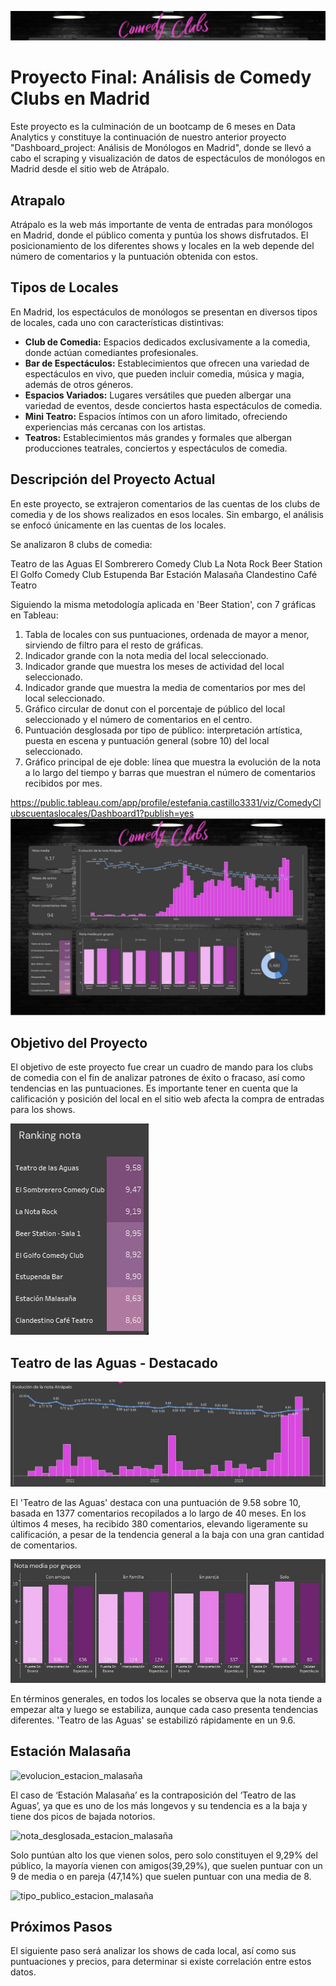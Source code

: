 ![encabezado](03_imagenes/encabezado.JPG)

# Proyecto Final: Análisis de Comedy Clubs en Madrid

Este proyecto es la culminación de un bootcamp de 6 meses en Data Analytics y constituye la continuación de nuestro anterior proyecto "Dashboard_project: Análisis de Monólogos en Madrid", donde se llevó a cabo el scraping y visualización de datos de espectáculos de monólogos en Madrid desde el sitio web de Atrápalo.

## Atrapalo

Atrápalo es la web más importante de venta de entradas para monólogos en Madrid, donde el público comenta y puntúa los shows disfrutados. El posicionamiento de los diferentes shows y locales en la web depende del número de comentarios y la puntuación obtenida con estos.

## Tipos de Locales

En Madrid, los espectáculos de monólogos se presentan en diversos tipos de locales, cada uno con características distintivas:

- **Club de Comedia:** Espacios dedicados exclusivamente a la comedia, donde actúan comediantes profesionales.
- **Bar de Espectáculos:** Establecimientos que ofrecen una variedad de espectáculos en vivo, que pueden incluir comedia, música y magia, además de otros géneros.
- **Espacios Variados:** Lugares versátiles que pueden albergar una variedad de eventos, desde conciertos hasta espectáculos de comedia.
- **Mini Teatro:** Espacios íntimos con un aforo limitado, ofreciendo experiencias más cercanas con los artistas.
- **Teatros:** Establecimientos más grandes y formales que albergan producciones teatrales, conciertos y espectáculos de comedia.

## Descripción del Proyecto Actual

En este proyecto, se extrajeron comentarios de las cuentas de los clubs de comedia y de los shows realizados en esos locales. Sin embargo, el análisis se enfocó únicamente en las cuentas de los locales.

Se analizaron 8 clubs de comedia:

Teatro de las Aguas
El Sombrerero Comedy Club
La Nota Rock
Beer Station
El Golfo Comedy Club
Estupenda Bar
Estación Malasaña
Clandestino Café Teatro

Siguiendo la misma metodología aplicada en 'Beer Station', con 7 gráficas en Tableau:

1. Tabla de locales con sus puntuaciones, ordenada de mayor a menor, sirviendo de filtro para el resto de gráficas.
2. Indicador grande con la nota media del local seleccionado.
3. Indicador grande que muestra los meses de actividad del local seleccionado.
4. Indicador grande que muestra la media de comentarios por mes del local seleccionado.
5. Gráfico circular de donut con el porcentaje de público del local seleccionado y el número de comentarios en el centro.
6. Puntuación desglosada por tipo de público: interpretación artística, puesta en escena y puntuación general (sobre 10) del local seleccionado.
7. Gráfico principal de eje doble: línea que muestra la evolución de la nota a lo largo del tiempo y barras que muestran el número de comentarios recibidos por mes.

https://public.tableau.com/app/profile/estefania.castillo3331/viz/ComedyClubscuentaslocales/Dashboard1?publish=yes
![dashboard](03_imagenes/dashboard.JPG)

## Objetivo del Proyecto

El objetivo de este proyecto fue crear un cuadro de mando para los clubs de comedia con el fin de analizar patrones de éxito o fracaso, así como tendencias en las puntuaciones. Es importante tener en cuenta que la calificación y posición del local en el sitio web afecta la compra de entradas para los shows.

![ranking](https://github.com/Stefy-Castillo/proyecto_final/blob/main/03_imagenes/ranking.JPG)

## Teatro de las Aguas - Destacado

![evolucion_teatro_de_las_aguas](https://github.com/Stefy-Castillo/proyecto_final/blob/main/03_imagenes/evolucion_teatro_de_las_aguas.JPG)

El 'Teatro de las Aguas' destaca con una puntuación de 9.58 sobre 10, basada en 1377 comentarios recopilados a lo largo de 40 meses. En los últimos 4 meses, ha recibido 380 comentarios, elevando ligeramente su calificación, a pesar de la tendencia general a la baja con una gran cantidad de comentarios.

![nota_desglosada_teatro_de_las_aguas](03_imagenes/nota_desglosada_teatro_de_las_aguas.JPG)


En términos generales, en todos los locales se observa que la nota tiende a empezar alta y luego se estabiliza, aunque cada caso presenta tendencias diferentes. 'Teatro de las Aguas' se estabilizó rápidamente en un 9.6.


## Estación Malasaña 

![evolucion_estacion_malasaña](https://github.com/Stefy-Castillo/proyecto_final/assets/129755643/94eb97e4-602c-4860-9a55-f62d382be364)



El caso de ‘Estación Malasaña’ es la contraposición del ‘Teatro de las Aguas’, ya que es uno de los más longevos y su tendencia es a la baja y tiene dos picos de bajada notorios.

![nota_desglosada_estacion_malasaña](03_imagenes/nota_desglosada_estacion_malasaña.JPG)

Solo puntúan alto los que vienen solos, pero solo constituyen el 9,29% del público, la mayoría vienen con amigos(39,29%), que suelen puntuar con un 9 de media o en pareja (47,14%) que suelen puntuar con una media de 8.

![tipo_publico_estacion_malasaña](03_imagenes/tipo_publico_estacion_malasaña.JPG)


## Próximos Pasos

El siguiente paso será analizar los shows de cada local, así como sus puntuaciones y precios, para determinar si existe correlación entre estos datos.
